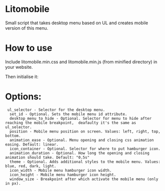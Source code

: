 # Litomobile
Small script that takes desktop menu based on UL and creates mobile version of this menu.

# How to use
Include litomobile.min.css and litomobile.min.js (from minified directory) in your website.

Then initialise it:

  <script>
    var litomobile_config = {
      ul_selector: '.desktop_menu_ul_selector',  // Selector for the desktop menu.
      position: 'left',                          // Mobile menu position on screen. Values: left, right, top, bottom.
      window_size: "780px",                      // Breakpoint after which activate the mobile menu.
      theme: "blue",                             // Optional. Adds additional styles to the mobile menu. Values: blue, red, dark, light.
    }

    litomobile(litomobile_config);
    
  </script>
  
# Options:

     ul_selector - Selector for the desktop menu.
      set_id - Optional. Sets the mobile menu id attribute.
      desktop_menu_to_hide - Optional. Selector for menu to hide after reaching the mobile breakpoint,  deafaulty it's the same as ul_selector.
      position - Mobile menu position on screen. Values: left, right, top, bottom.
      animation_ease - Optional. Menu opening and closing css animation easing. Default: linear.
      icon_container - Optional. Selector for where to put hamburger icon.
      animation_duration - Optional. How long the opening and closing animation should take. Default: "0.5s"
      theme - Optional. Adds additional styles to the mobile menu. Values: blue, red, dark, light.
      icon_width - Mobile menu hamburger icon width.
      icon_height - Mobile menu hamburger icon height.
      window_size - Breakpoint after which activate the mobile menu (only in px).

